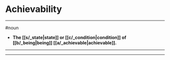 # Achievability
---
#noun
- **The [[s/_state|state]] or [[c/_condition|condition]] of [[b/_being|being]] [[a/_achievable|achievable]].**
---
---
